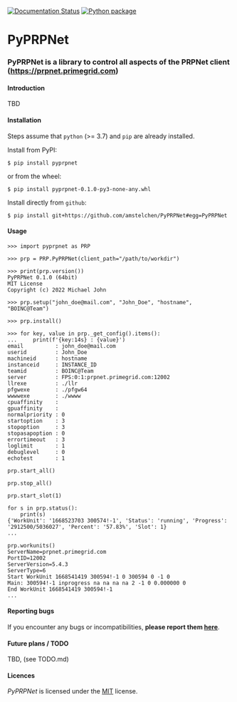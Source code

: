 [![Documentation Status](https://readthedocs.org/projects/pyprpnet/badge/?version=latest)](https://pyprpnet.readthedocs.io/en/latest/?badge=latest) [![Python package](https://github.com/amstelchen/PyPRPNet/actions/workflows/python-package-no-pytest.yml/badge.svg)](https://github.com/amstelchen/PyPRPNet/actions/workflows/python-package-no-pytest.yml)

<h1>PyPRPNet</h1>

### PyPRPNet is a library to control all aspects of the PRPNet client (https://prpnet.primegrid.com)

#### Introduction

TBD

#### Installation

Steps assume that `python` (>= 3.7) and `pip` are already installed.

Install from PyPI:

    $ pip install pyprpnet

or from the wheel:

    $ pip install pyprpnet-0.1.0-py3-none-any.whl

Install directly from ``github``:

    $ pip install git+https://github.com/amstelchen/PyPRPNet#egg=PyPRPNet


#### Usage

    >>> import pyprpnet as PRP

    >>> prp = PRP.PyPRPNet(client_path="/path/to/workdir")

    >>> print(prp.version())
    PyPRPNet 0.1.0 (64bit)
    MIT License
    Copyright (c) 2022 Michael John

    >>> prp.setup("john_doe@mail.com", "John_Doe", "hostname", "BOINC@Team")

    >>> prp.install()

    >>> for key, value in prp._get_config().items():
    ...     print(f'{key:14s} : {value}')
    email          : john_doe@mail.com
    userid         : John_Doe
    machineid      : hostname
    instanceid     : INSTANCE_ID
    teamid         : BOINC@Team
    server         : FPS:0:1:prpnet.primegrid.com:12002
    llrexe         : ./llr
    pfgwexe        : ./pfgw64
    wwwwexe        : ./wwww
    cpuaffinity    : 
    gpuaffinity    : 
    normalpriority : 0
    startoption    : 3
    stopoption     : 3
    stopasapoption : 0
    errortimeout   : 3
    loglimit       : 1
    debuglevel     : 0
    echotest       : 1

    prp.start_all()

    prp.stop_all()

    prp.start_slot(1)

    for s in prp.status():
        print(s)
    {'WorkUnit': '1668523703 300574!-1', 'Status': 'running', 'Progress': '2912500/5036027', 'Percent': '57.83%', 'Slot': 1}
    ...

    prp.workunits()
    ServerName=prpnet.primegrid.com
    PortID=12002
    ServerVersion=5.4.3
    ServerType=6
    Start WorkUnit 1668541419 300594!-1 0 300594 0 -1 0
    Main: 300594!-1 inprogress na na na na 2 -1 0 0.000000 0
    End WorkUnit 1668541419 300594!-1
    ...


#### Reporting bugs

If you encounter any bugs or incompatibilities, __please report them [here](https://github.com/amstelchen/PyPRPNet/issues/new)__.

#### Future plans / TODO

TBD, (see TODO.md)

#### Licences

*PyPRPNet* is licensed under the [MIT](LICENSE) license.
